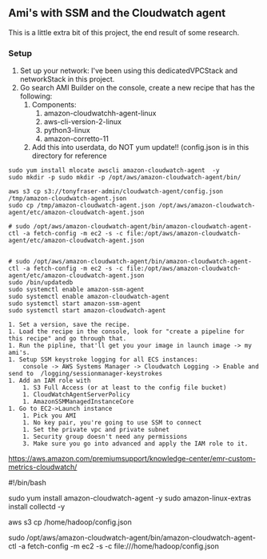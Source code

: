 ## Ami's with SSM and the Cloudwatch agent   
This is a little extra bit of this project, the end result of some research.


### Setup
1. Set up your network: I've been using this dedicatedVPCStack and networkStack in this project.
1. Go search AMI Builder on the console, create a new recipe that has the following:
    1. Components:
        1. amazon-cloudwatchh-agent-linux
        1. aws-cli-version-2-linux
        1. python3-linux
        1. amazon-corretto-11
    1. Add this into userdata, do NOT yum update!! (config.json is in this directory for reference 
    
``` #!/usr/bin/bash
sudo yum install mlocate awscli amazon-cloudwatch-agent  -y 
sudo mkdir -p sudo mkdir -p /opt/aws/amazon-cloudwatch-agent/bin/

aws s3 cp s3://tonyfraser-admin/cloudwatch-agent/config.json  /tmp/amazon-cloudwatch-agent.json
sudo cp /tmp/amazon-cloudwatch-agent.json /opt/aws/amazon-cloudwatch-agent/etc/amazon-cloudwatch-agent.json

# sudo /opt/aws/amazon-cloudwatch-agent/bin/amazon-cloudwatch-agent-ctl -a fetch-config -m ec2 -s -c file:/opt/aws/amazon-cloudwatch-agent/etc/amazon-cloudwatch-agent.json


# sudo /opt/aws/amazon-cloudwatch-agent/bin/amazon-cloudwatch-agent-ctl -a fetch-config -m ec2 -s -c file:/opt/aws/amazon-cloudwatch-agent/etc/amazon-cloudwatch-agent.json
sudo /bin/updatedb
sudo systemctl enable amazon-ssm-agent
sudo systemctl enable amazon-cloudwatch-agent
sudo systemctl start amazon-ssm-agent
sudo systemctl start amazon-cloudwatch-agent 
```

    1. Set a version, save the recipe.
    1. Load the recipe in the console, look for "create a pipeline for this recipe" and go through that.
    1. Run the pipline, that'll get you your image in launch image -> my ami's.
    1. Setup SSM keystroke logging for all ECS instances:
        console -> AWS Systems Manager -> Cloudwatch Logging -> Enable and send to  /logging/sessionmanager-keystrokes
    1. Add an IAM role with
        1. S3 Full Access (or at least to the config file bucket)
        1. CloudWatchAgentServerPolicy
        1. AmazonSSMManagedInstanceCore
    1. Go to EC2->Launch instance
        1. Pick you AMI
        1. No key pair, you're going to use SSM to connect
        1. Set the private vpc and private subnet
        1. Security group doesn't need any permissions
        3. Make sure you go into advanced and apply the IAM role to it.    



https://aws.amazon.com/premiumsupport/knowledge-center/emr-custom-metrics-cloudwatch/

#!/bin/bash

sudo yum install amazon-cloudwatch-agent -y
sudo amazon-linux-extras install collectd -y

aws s3 cp <s3 path for config.json> /home/hadoop/config.json

sudo /opt/aws/amazon-cloudwatch-agent/bin/amazon-cloudwatch-agent-ctl -a fetch-config -m ec2 -s -c file:///home/hadoop/config.json
